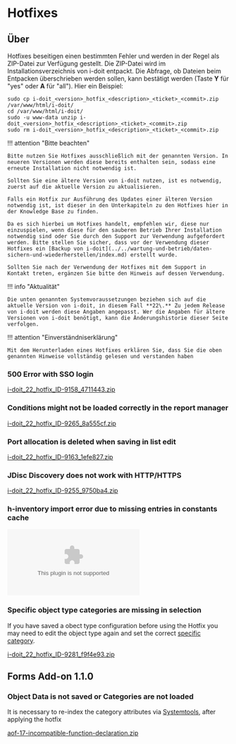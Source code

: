 # Hotfixes

Über
----

Hotfixes beseitigen einen bestimmten Fehler und werden in der Regel als ZIP-Datei zur Verfügung gestellt. Die ZIP-Datei wird im Installationsverzeichnis von i-doit entpackt. Die Abfrage, ob Dateien beim Entpacken überschrieben werden sollen, kann bestätigt werden (Taste **Y** für "yes" oder **A** für "all"). Hier ein Beispiel:

    sudo cp i-doit_<version>_hotfix_<description>_<ticket>_<commit>.zip /var/www/html/i-doit/
    cd /var/www/html/i-doit/
    sudo -u www-data unzip i-doit_<version>_hotfix_<description>_<ticket>_<commit>.zip
    sudo rm i-doit_<version>_hotfix_<description>_<ticket>_<commit>.zip

!!! attention "Bitte beachten"

    Bitte nutzen Sie Hotfixes ausschließlich mit der genannten Version. In neueren Versionen werden diese bereits enthalten sein, sodass eine erneute Installation nicht notwendig ist.

    Sollten Sie eine ältere Version von i-doit nutzen, ist es notwendig, zuerst auf die aktuelle Version zu aktualisieren.

    Falls ein Hotfix zur Ausführung des Updates einer älteren Version notwendig ist, ist dieser in den Unterkapiteln zu den Hotfixes hier in der Knowledge Base zu finden.

    Da es sich hierbei um Hotfixes handelt, empfehlen wir, diese nur einzuspielen, wenn diese für den sauberen Betrieb Ihrer Installation notwendig sind oder Sie durch den Support zur Verwendung aufgefordert werden. Bitte stellen Sie sicher, dass vor der Verwendung dieser Hotfixes ein [Backup von i-doit](../../wartung-und-betrieb/daten-sichern-und-wiederherstellen/index.md) erstellt wurde.

    Sollten Sie nach der Verwendung der Hotfixes mit dem Support in Kontakt treten, ergänzen Sie bitte den Hinweis auf dessen Verwendung.

!!! info "Aktualität"

    Die unten genannten Systemvoraussetzungen beziehen sich auf die aktuelle Version von i-doit, in diesem Fall **22\.** Zu jedem Release von i-doit werden diese Angaben angepasst. Wer die Angaben für ältere Versionen von i-doit benötigt, kann die Änderungshistorie dieser Seite verfolgen.

!!! attention "Einverständniserklärung"

    Mit dem Herunterladen eines Hotfixes erklären Sie, dass Sie die oben genannten Hinweise vollständig gelesen und verstanden haben


### 500 Error with SSO login

[i-doit_22_hotfix_ID-9158_4711443.zip](../../assets/downloads/hotfixes/22/i-doit_22_hotfix_ID-9158_4711443.zip)

### Conditions might not be loaded correctly in the report manager

[i-doit_22_hotfix_ID-9265_8a555cf.zip](../../assets/downloads/hotfixes/22/i-doit_22_hotfix_ID-9265_8a555cf.zip)

### Port allocation is deleted when saving in list edit

[i-doit_22_hotfix_ID-9163_1efe827.zip](../../assets/downloads/hotfixes/22/i-doit_22_hotfix_ID-9163_1efe827.zip)

### JDisc Discovery does not work with HTTP/HTTPS

[i-doit_22_hotfix_ID-9255_9750ba4.zip](../../assets/downloads/hotfixes/22/i-doit_22_hotfix_ID-9255_9750ba4.zip)

### h-inventory import error due to missing entries in constants cache

![i-doit_22_hotfix_ID-9259_feeeedf.zip](../../assets/downloads/hotfixes/22/i-doit_22_hotfix_ID-9259_feeeedf.zip)

### Specific object type categories are missing in selection
If you have saved a obect type configuration before using the Hotfix you may need to edit the object type again and set the correct [specific category](../../grundlagen/benutzerdefinierte-objekttypen.md).

[i-doit_22_hotfix_ID-9281_f9f4e93.zip](../../assets/downloads/hotfixes/22/i-doit_22_hotfix_ID-9281_f9f4e93.zip)

Forms Add-on 1.1.0
------------------

### Object Data is not saved or Categories are not loaded

It is necessary to re-index the category attributes via [Systemtools](../../administration/systemeinstellungen/index.md), after applying the hotfix

[aof-17-incompatible-function-declaration.zip](../../assets/downloads/hotfixes/forms/aof-17-incompatible-function-declaration.zip)